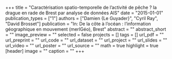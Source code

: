 +++
title = "Caractérisation spatio-temporelle de l’activité de pêche ? la drague en rade de Brest par analyse de données AIS"
date = "2015-01-01"
publication_types = ["1"]
authors = ["Damien {Le Guyader}", "Cyril Ray", "David Brosset"]
publication = "In: De la côte à l’océan : l’information géographique en mouvement (merIGéo), Brest"
abstract = ""
abstract_short = ""
image_preview = ""
selected = false
projects = []
tags = []
url_pdf = ""
url_preprint = ""
url_code = ""
url_dataset = ""
url_project = ""
url_slides = ""
url_video = ""
url_poster = ""
url_source = ""
math = true
highlight = true
[header]
image = ""
caption = ""
+++
